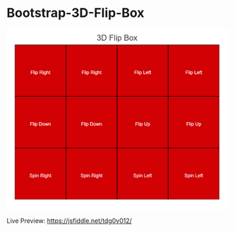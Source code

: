 # Bootstrap-3D-Flip-Box

![Alt text](example.jpg?raw=true "Bootstrap-3D-Flip-Box")

Live Preview: https://jsfiddle.net/tdg0v012/